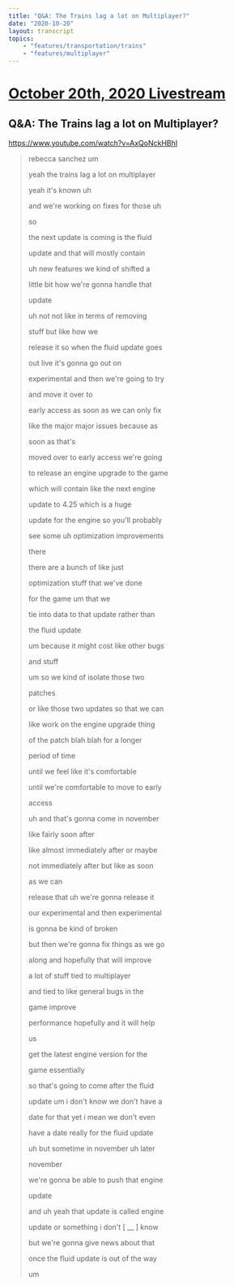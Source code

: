 ```yaml
---
title: "Q&A: The Trains lag a lot on Multiplayer?"
date: "2020-10-20"
layout: transcript
topics:
    - "features/transportation/trains"
    - "features/multiplayer"
---
```

# [October 20th, 2020 Livestream](../2020-10-20.md)
## Q&A: The Trains lag a lot on Multiplayer?
https://www.youtube.com/watch?v=AxQoNckHBhI
> rebecca sanchez um
> 
> yeah the trains lag a lot on multiplayer
> 
> yeah it's known uh
> 
> and we're working on fixes for those uh
> 
> so
> 
> the next update is coming is the fluid
> 
> update and that will mostly contain
> 
> uh new features we kind of shifted a
> 
> little bit how we're gonna handle that
> 
> update
> 
> uh not not like in terms of removing
> 
> stuff but like how we
> 
> release it so when the fluid update goes
> 
> out live it's gonna go out on
> 
> experimental and then we're going to try
> 
> and move it over to
> 
> early access as soon as we can only fix
> 
> like the major major issues because as
> 
> soon as that's
> 
> moved over to early access we're going
> 
> to release an engine upgrade to the game
> 
> which will contain like the next engine
> 
> update to 4.25 which is a huge
> 
> update for the engine so you'll probably
> 
> see some uh optimization improvements
> 
> there
> 
> there are a bunch of like just
> 
> optimization stuff that we've done
> 
> for the game um that we
> 
> tie into data to that update rather than
> 
> the fluid update
> 
> um because it might cost like other bugs
> 
> and stuff
> 
> um so we kind of isolate those two
> 
> patches
> 
> or like those two updates so that we can
> 
> like work on the engine upgrade thing
> 
> of the patch blah blah for a longer
> 
> period of time
> 
> until we feel like it's comfortable
> 
> until we're comfortable to move to early
> 
> access
> 
> uh and that's gonna come in november
> 
> like fairly soon after
> 
> like almost immediately after or maybe
> 
> not immediately after but like as soon
> 
> as we can
> 
> release that uh we're gonna release it
> 
> our experimental and then experimental
> 
> is gonna be kind of broken
> 
> but then we're gonna fix things as we go
> 
> along and hopefully that will improve
> 
> a lot of stuff tied to multiplayer
> 
> and tied to like general bugs in the
> 
> game improve
> 
> performance hopefully and it will help
> 
> us
> 
> get the latest engine version for the
> 
> game essentially
> 
> so that's going to come after the fluid
> 
> update um i don't know we don't have a
> 
> date for that yet i mean we don't even
> 
> have a date really for the fluid update
> 
> uh but sometime in november uh later
> 
> november
> 
> we're gonna be able to push that engine
> 
> update
> 
> and uh yeah that update is called engine
> 
> update or something i don't [ __ ] know
> 
> but we're gonna give news about that
> 
> once the fluid update is out of the way
> 
> um
> 
